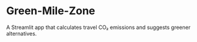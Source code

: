 # Green-Mile-Zone
A Streamlit app that calculates travel CO₂ emissions and suggests greener alternatives.
